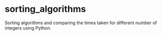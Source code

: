 # sorting_algorithms
Sorting algorithms and comparing the times taken for different number of integers using Python.
